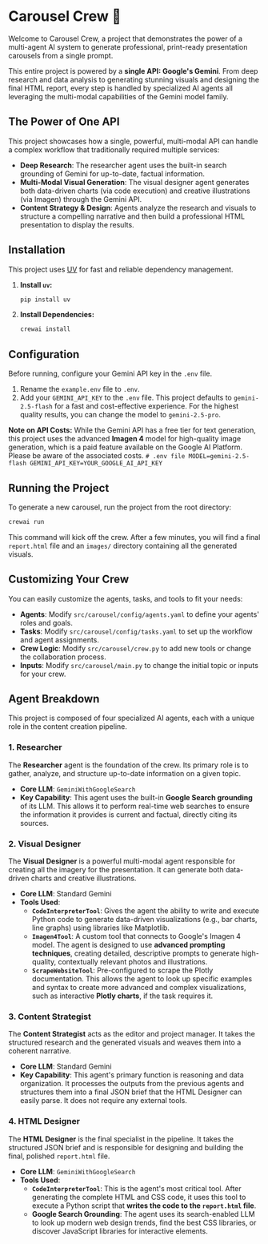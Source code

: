 # Carousel Crew 🎠

Welcome to Carousel Crew, a project that demonstrates the power of a multi-agent AI system to generate professional, print-ready presentation carousels from a single prompt.

This entire project is powered by a **single API: Google's Gemini**. From deep research and data analysis to generating stunning visuals and designing the final HTML report, every step is handled by specialized AI agents all leveraging the multi-modal capabilities of the Gemini model family.

## The Power of One API

This project showcases how a single, powerful, multi-modal API can handle a complex workflow that traditionally required multiple services:

-   **Deep Research**: The researcher agent uses the built-in search grounding of Gemini for up-to-date, factual information.
-   **Multi-Modal Visual Generation**: The visual designer agent generates both data-driven charts (via code execution) and creative illustrations (via Imagen) through the Gemini API.
-   **Content Strategy & Design**: Agents analyze the research and visuals to structure a compelling narrative and then build a professional HTML presentation to display the results.

## Installation

This project uses [UV](https://docs.astral.sh/uv/) for fast and reliable dependency management.

1.  **Install `uv`:**
    ```bash
    pip install uv
    ```
2.  **Install Dependencies:**
    ```bash
    crewai install
    ```

## Configuration

Before running, configure your Gemini API key in the `.env` file.

1.  Rename the `example.env` file to `.env`.
2.  Add your `GEMINI_API_KEY` to the `.env` file. This project defaults to `gemini-2.5-flash` for a fast and cost-effective experience. For the highest quality results, you can change the model to `gemini-2.5-pro`.

**Note on API Costs:** While the Gemini API has a free tier for text generation, this project uses the advanced **Imagen 4** model for high-quality image generation, which is a paid feature available on the Google AI Platform. Please be aware of the associated costs.
    ```
    # .env file
    MODEL=gemini-2.5-flash
    GEMINI_API_KEY=YOUR_GOOGLE_AI_API_KEY
    ```

## Running the Project

To generate a new carousel, run the project from the root directory:

```bash
crewai run
```

This command will kick off the crew. After a few minutes, you will find a final `report.html` file and an `images/` directory containing all the generated visuals.

## Customizing Your Crew

You can easily customize the agents, tasks, and tools to fit your needs:

-   **Agents**: Modify `src/carousel/config/agents.yaml` to define your agents' roles and goals.
-   **Tasks**: Modify `src/carousel/config/tasks.yaml` to set up the workflow and agent assignments.
-   **Crew Logic**: Modify `src/carousel/crew.py` to add new tools or change the collaboration process.
-   **Inputs**: Modify `src/carousel/main.py` to change the initial topic or inputs for your crew.

## Agent Breakdown

This project is composed of four specialized AI agents, each with a unique role in the content creation pipeline.

### 1. Researcher
The **Researcher** agent is the foundation of the crew. Its primary role is to gather, analyze, and structure up-to-date information on a given topic.

-   **Core LLM**: `GeminiWithGoogleSearch`
-   **Key Capability**: This agent uses the built-in **Google Search grounding** of its LLM. This allows it to perform real-time web searches to ensure the information it provides is current and factual, directly citing its sources.

### 2. Visual Designer
The **Visual Designer** is a powerful multi-modal agent responsible for creating all the imagery for the presentation. It can generate both data-driven charts and creative illustrations.

-   **Core LLM**: Standard Gemini
-   **Tools Used**:
    -   **`CodeInterpreterTool`**: Gives the agent the ability to write and execute Python code to generate data-driven visualizations (e.g., bar charts, line graphs) using libraries like Matplotlib.
    -   **`Imagen4Tool`**: A custom tool that connects to Google's Imagen 4 model. The agent is designed to use **advanced prompting techniques**, creating detailed, descriptive prompts to generate high-quality, contextually relevant photos and illustrations.
    -   **`ScrapeWebsiteTool`**: Pre-configured to scrape the Plotly documentation. This allows the agent to look up specific examples and syntax to create more advanced and complex visualizations, such as interactive **Plotly charts**, if the task requires it.

### 3. Content Strategist
The **Content Strategist** acts as the editor and project manager. It takes the structured research and the generated visuals and weaves them into a coherent narrative.

-   **Core LLM**: Standard Gemini
-   **Key Capability**: This agent's primary function is reasoning and data organization. It processes the outputs from the previous agents and structures them into a final JSON brief that the HTML Designer can easily parse. It does not require any external tools.

### 4. HTML Designer
The **HTML Designer** is the final specialist in the pipeline. It takes the structured JSON brief and is responsible for designing and building the final, polished `report.html` file.

-   **Core LLM**: `GeminiWithGoogleSearch`
-   **Tools Used**:
    -   **`CodeInterpreterTool`**: This is the agent's most critical tool. After generating the complete HTML and CSS code, it uses this tool to execute a Python script that **writes the code to the `report.html` file**.
    -   **Google Search Grounding**: The agent uses its search-enabled LLM to look up modern web design trends, find the best CSS libraries, or discover JavaScript libraries for interactive elements.
